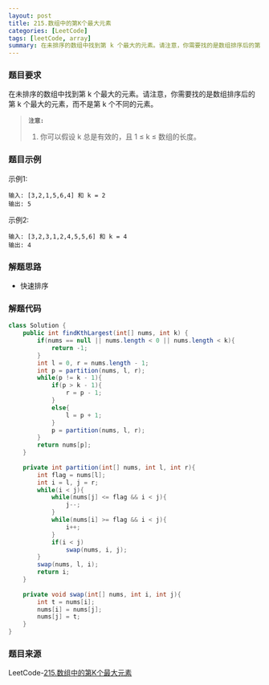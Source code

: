 ```yaml
---
layout: post
title: 215.数组中的第K个最大元素
categories: [LeetCode]
tags: [leetCode, array]
summary: 在未排序的数组中找到第 k 个最大的元素。请注意，你需要找的是数组排序后的第 k 个最大的元素，而不是第 k 个不同的元素。
---
```


### 题目要求
在未排序的数组中找到第 k 个最大的元素。请注意，你需要找的是数组排序后的第 k 个最大的元素，而不是第 k 个不同的元素。

> **`注意:`**
> 1. 你可以假设 k 总是有效的，且 1 ≤ k ≤ 数组的长度。

### 题目示例
示例1:
```
输入: [3,2,1,5,6,4] 和 k = 2
输出: 5
```

示例2:
```
输入: [3,2,3,1,2,4,5,5,6] 和 k = 4
输出: 4
```

### 解题思路
- 快速排序


### 解题代码
```java
class Solution {
    public int findKthLargest(int[] nums, int k) {
        if(nums == null || nums.length < 0 || nums.length < k){
            return -1;
        }
        int l = 0, r = nums.length - 1;
        int p = partition(nums, l, r);
        while(p != k - 1){
            if(p > k - 1){
                r = p - 1;
            }
            else{
                l = p + 1;
            }
            p = partition(nums, l, r);
        }
        return nums[p];
    }
    
    private int partition(int[] nums, int l, int r){
        int flag = nums[l];
        int i = l, j = r;
        while(i < j){
            while(nums[j] <= flag && i < j){
                j--;
            }
            while(nums[i] >= flag && i < j){
                i++;
            }
            if(i < j)
                swap(nums, i, j);
        }
        swap(nums, l, i);
        return i;
    }
    
    private void swap(int[] nums, int i, int j){
        int t = nums[i];
        nums[i] = nums[j];
        nums[j] = t;
    }
}
```


### 题目来源
LeetCode-[215.数组中的第K个最大元素](https://leetcode-cn.com/problems/kth-largest-element-in-an-array/)